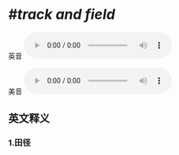 # ***\#track and field*** 
英音
<audio src="./media/track and field1_AAC.aac" controls="controls"></audio>

美音
<audio src="./media/track and field2.aac" controls="controls"></audio>



  

英文释义
---
### 1.**田径**  


